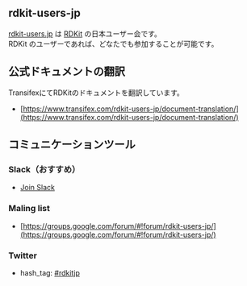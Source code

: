 ## rdkit-users-jp
[rdkit-users.jp](http://rdkit-users.jp) は [RDKit](http://www.rdkit.org/) の日本ユーザー会です。  
RDKit のユーザーであれば、どなたでも参加することが可能です。

## 公式ドキュメントの翻訳

TransifexにてRDKitのドキュメントを翻訳しています。

- [https://www.transifex.com/rdkit-users-jp/document-translation/](https://www.transifex.com/rdkit-users-jp/document-translation/)

## コミュニケーションツール

### Slack（おすすめ）
- [Join Slack](https://join.slack.com/t/rdkit-users-jp/shared_invite/enQtMjg3ODU1Mzk3OTg3LWQ0MWRkMWZlOTIyYmViMTQ2NzQwYWYyYjExZjRmYzIxYTM0MWU3YzVhMDZjNzhlNWJiNGVlMzlkOTY5MWJhZjA)

### Maling list
- [https://groups.google.com/forum/#!forum/rdkit-users-jp/](https://groups.google.com/forum/#!forum/rdkit-users-jp/)

### Twitter
- hash_tag: [#rdkitjp](https://twitter.com/search?f=tweets&q=%23rdkitjp)
